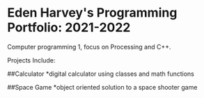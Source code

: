 # Eden Harvey's Programming Portfolio: 2021-2022
Computer programming 1, focus on Processing and C++.

Projects Include: 

##Calculator
*digital calculator using classes and math functions

##Space Game
*object oriented solution to a space shooter game


